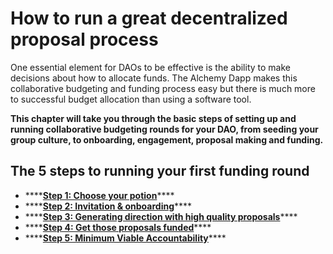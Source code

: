 # How to run a great decentralized proposal process

One essential element for DAOs to be effective is the ability to make decisions about how to allocate funds. The Alchemy Dapp makes this collaborative budgeting and funding process easy but there is much more to successful budget allocation than using a software tool. 

**This chapter will take you through the basic steps of setting up and running collaborative budgeting rounds for your DAO, from seeding your group culture, to onboarding, engagement, proposal making and funding.**

## **The 5 steps to running your first funding round**

* \*\*\*\*[**Step 1: Choose your potion**](step-1-choose-your-potion.md)\*\*\*\*
* \*\*\*\*[**Step 2: Invitation & onboarding**](step-2-invitation-and-onboarding.md)\*\*\*\*
* \*\*\*\*[**Step 3: Generating direction with high quality proposals**](step-3-generating-direction-with-high-quality-proposals/)\*\*\*\*
* \*\*\*\*[**Step 4: Get those proposals funded**](step-4-get-those-proposals-funded.md)\*\*\*\*
* \*\*\*\*[**Step 5: Minimum Viable Accountability**](step-5-accountability.md)\*\*\*\*

